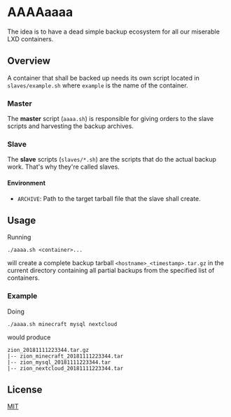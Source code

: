 # AAAAaaaa

The idea is to have a dead simple backup ecosystem for all our miserable LXD containers.

## Overview

A container that shall be backed up needs its own script located in `slaves/example.sh` where `example` is the name of the container.

### Master

The __master__ script (`aaaa.sh`) is responsible for giving orders to the slave scripts and harvesting the backup archives.

### Slave

The __slave__ scripts (`slaves/*.sh`) are the scripts that do the actual backup work. That's why they're called slaves.

#### Environment

- `ARCHIVE`: Path to the target tarball file that the slave shall create.

## Usage

Running

```
./aaaa.sh <container>...
```

will create a complete backup tarball `<hostname>_<timestamp>.tar.gz` in the current directory containing all partial backups from the specified list of containers.

### Example

Doing

```
./aaaa.sh minecraft mysql nextcloud
```

would produce

```
zion_20181111223344.tar.gz
|-- zion_minecraft_20181111223344.tar
|-- zion_mysql_20181111223344.tar
|-- zion_nextcloud_20181111223344.tar
```

## License

[MIT](LICENSE)
